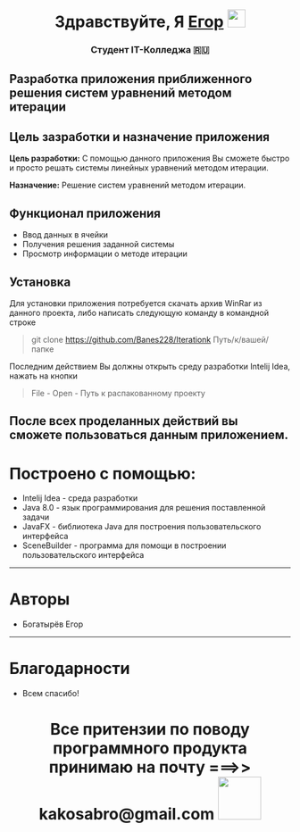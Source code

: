 <h1 align="center">Здравствуйте, Я <a href="https://github.com/Banes228/" target="_blank">Егор</a> 
<img src="https://github.com/blackcater/blackcater/raw/main/images/Hi.gif" height="32"/></h1>
<h3 align="center">Студент IT-Колледжа 🇷🇺</h3>

## Разработка приложения приближенного решения систем уравнений методом итерации

## Цель зазработки и назначение приложения 
**Цель разработки:** С помощью данного приложения Вы сможете быстро и просто решать системы линейных уравнений методом итерации.

**Назначение:** Решение систем уравнений методом итерации.

## Функционал приложения
*   Ввод данных в ячейки
* Получения решения заданной системы
* Просмотр информации о методе итерации
## Установка
Для установки приложения потребуется скачать архив WinRar из данного проекта, либо написать следующую команду в командной строке
> git clone https://github.com/Banes228/Iterationk Путь/к/вашей/папке


Последним действием Вы должны открыть среду разработки Intelij Idea, нажать на кнопки
> File - Open - Путь к распакованному проекту

После всех проделанных действий вы сможете пользоваться данным приложением.
----
# Построено с помощью:
- Intelij Idea - среда разработки
- Java 8.0 - язык программирования для решения поставленной задачи
- JavaFX - библиотека Java для построения пользовательского интерфейса
- SceneBuilder - программа для помощи в построении пользовательского интерфейса
----
# Авторы
- Богатырёв Егор
----
# Благодарности
- Всем спасибо!
<h1 align="center">Все притензии по поводу программного продукта принимаю на почту ===>> kakosabro@gmail.com 
<img src="https://github.com/blackcater/blackcater/raw/main/images/logo-deno.svg" height="77"/></h1>


